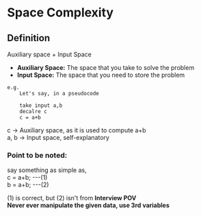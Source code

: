 # Space Complexity
## Definition
Auxiliary space + Input Space

- **Auxiliary Space:** The space that you take to solve the problem
- **Input Space:** The space that you need to store the problem

```
e.g.
    Let's say, in a pseudocode

    take input a,b
    decalre c
    c = a+b
```
c -> Auxiliary space, as it is used to compute a+b \
a, b -> Input space, self-explanatory

### Point to be noted:
say something as simple as, \
c = a+b; ---(1) \
b = a+b; ---(2)

(1) is correct, but (2) isn't from **Interview POV** \
**Never ever manipulate the given data, use 3rd variables**


